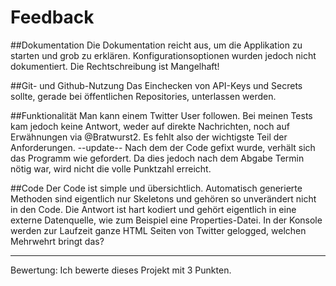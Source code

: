 # Feedback
##Dokumentation
Die Dokumentation reicht aus, um die Applikation zu starten und grob zu erklären. Konfigurationsoptionen wurden jedoch nicht dokumentiert.
Die Rechtschreibung ist Mangelhaft!

##Git- und Github-Nutzung
Das Einchecken von API-Keys und Secrets sollte, gerade bei öffentlichen Repositories, unterlassen werden.

##Funktionalität
Man kann einem Twitter User followen. Bei meinen Tests kam jedoch keine Antwort, weder auf direkte Nachrichten, noch auf Erwähnungen via @Bratwurst2. Es fehlt also der wichtigste Teil der Anforderungen.
--update--
Nach dem der Code gefixt wurde, verhält sich das Programm wie gefordert. Da dies jedoch nach dem Abgabe Termin nötig war, wird nicht die volle Punktzahl erreicht.


##Code
Der Code ist simple und übersichtlich. Automatisch generierte Methoden sind eigentlich nur Skeletons und gehören so unverändert nicht in den Code. Die Antwort ist hart kodiert und gehört eigentlich in eine externe Datenquelle, wie zum Beispiel eine Properties-Datei.
In der Konsole werden zur Laufzeit ganze HTML Seiten von Twitter gelogged, welchen Mehrwehrt bringt das?

***
Bewertung: Ich bewerte dieses Projekt mit 3 Punkten.

